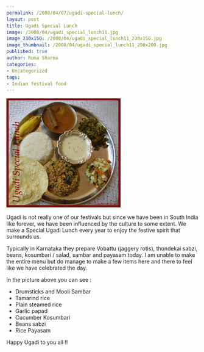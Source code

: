 ```yaml
--- 
permalink: /2008/04/07/ugadi-special-lunch/
layout: post
title: Ugadi Special Lunch
image: /2008/04/ugadi_special_lunch11.jpg
image_230x150: /2008/04/ugadi_special_lunch11_230x150.jpg
image_thumbnail: /2008/04/ugadi_special_lunch11_200x200.jpg
published: true
author: Roma Sharma
categories: 
- Uncategorized
tags:
- Indian festival food
---
```

<a href="/2008/04/ugadi_special_lunch11.jpg"><img class="alignnone size-medium wp-image-245" src="/2008/04/ugadi_special_lunch11.jpg" alt="" width="300" height="286" /></a>

Ugadi is not really one of our festivals but since we have been in South India like forever, we have been influenced by the culture to some extent. We make a Special Ugadi Lunch every year to enjoy the festive spirit that surrounds us.

Typically in Karnataka they prepare Vobattu (jaggery rotis), thondekai sabzi, beans, kosumbari / salad, sambar and payasam today. I am unable to make the entire menu but do manage to make a few items here and there to feel like we have celebrated the day.

In the picture above you can see :
<ul>
	<li>Drumsticks and Mooli Sambar</li>
	<li>Tamarind rice</li>
	<li>Plain steamed rice</li>
	<li>Garlic papad</li>
	<li>Cucumber Kosumbari</li>
	<li>Beans sabzi</li>
	<li>Rice Payasam</li>
</ul>
Happy Ugadi to you all !!
